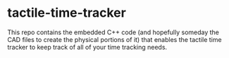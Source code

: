 # tactile-time-tracker
This repo contains the embedded C++ code (and hopefully someday the CAD files to create the physical portions of it) that enables the tactile time tracker to keep track of all of your time tracking needs.
